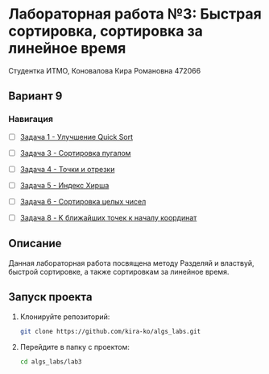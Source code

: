 # Лабораторная работа №3: Быстрая сортировка, сортировка за линейное время

Студентка ИТМО,  Коновалова Кира Романовна 472066

## Вариант 9
### Навигация

- [ ] [Задача 1 - Улучшение Quick Sort ](https://github.com/kira-ko/algs_labs/tree/main/lab3/task1)
- [ ] [Задача 3 - Сортировка пугалом ](https://github.com/kira-ko/algs_labs/tree/main/lab3/task3)
- [ ] [Задача 4 - Точки и отрезки ](https://github.com/kira-ko/algs_labs/tree/main/lab3/task4)
- [ ] [Задача 5 - Индекс Хирша ](https://github.com/kira-ko/algs_labs/tree/main/lab3/task5)
- [ ] [Задача 6 - Сортировка целых чисел](https://github.com/kira-ko/algs_labs/tree/main/lab3/task6)
- [ ] [Задача 8 - K ближайших точек к началу координат ](https://github.com/kira-ko/algs_labs/tree/main/lab3/task8
)


## Описание
Данная лабораторная работа посвящена методу Разделяй и властвуй, быстрой сортировке, а также сортировкам за линейное время.

## Запуск проекта
1. Клонируйте репозиторий:
   ```bash
   git clone https://github.com/kira-ko/algs_labs.git
   ```
2. Перейдите в папку с проектом:
   ```bash
   cd algs_labs/lab3
   ```


